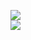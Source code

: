 [![](https://img.shields.io/badge/Made%20With-Github%20Spray-lightgrey.svg?style=for-the-badge&logo=github)](https://github.com/Annihil/github-spray#22617)  
[![](https://i.imgur.com/2DrTn0Z.gif)](https://github.com/Annihil/github-spray)